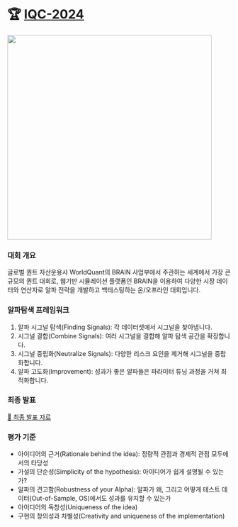 # 🏆 [IQC-2024](https://www.worldquant.com/ideas/worldquant-commences-2024-international-quant-championship-2/)
<img src="https://github.com/user-attachments/assets/34c8bb0d-b77e-4077-a039-7499056e0214" width="461"/>

### 대회 개요
글로벌 퀀트 자산운용사 WorldQuant의 BRAIN 사업부에서 주관하는 세계에서 가장 큰 규모의 퀀트 대회로, 
웹기반 시뮬레이션 플랫폼인 BRAIN을 이용하여 다양한 시장 데이터와 연산자로 알파 전략을 개발하고 백테스팅하는 온/오프라인 대회입니다.

### 알파탐색 프레임워크
1) 알파 시그널 탐색(Finding Signals): 각 데이터셋에서 시그널을 찾아냅니다.
2) 시그널 결합(Combine Signals): 여러 시그널을 결합해 알파 탐색 공간을 확장합니다.
3) 시그널 중립화(Neutralize Signals): 다양한 리스크 요인을 제거해 시그널을 중랍화합니다.
4) 알파 고도화(Improvement): 성과가 좋은 알파들은 파라미터 튜닝 과정을 거쳐 최적화합니다.

### 최종 발표
[📑 최종 발표 자료](https://drive.google.com/file/d/1VTAmtvWZSTU9b_TX86yf6O2v1TzqNuaw/view?usp=sharing)

### 평가 기준
- 아이디어의 근거(Rationale behind the idea): 정량적 관점과 경제적 관점 모두에서의 타당성
- 가설의 단순성(Simplicity of the hypothesis): 아이디어가 쉽게 설명될 수 있는가?
- 알파의 견고함(Robustness of your Alpha): 알파가 왜, 그리고 어떻게 테스트 데이터(Out-of-Sample, OS)에서도 성과를 유지할 수 있는가
- 아이디어의 독창성(Uniqueness of the idea)
- 구현의 창의성과 차별성(Creativity and uniqueness of the implementation)
